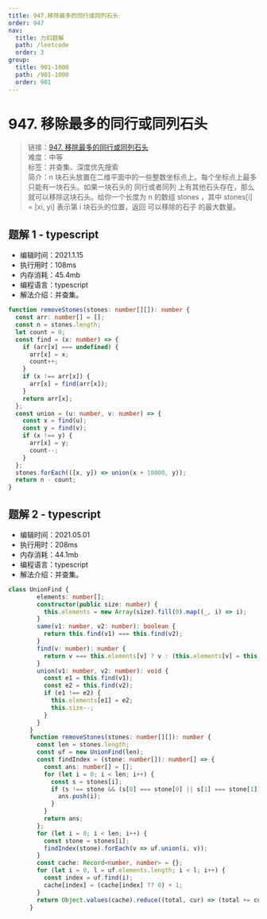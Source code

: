 ```yaml
---
title: 947.移除最多的同行或同列石头
order: 947
nav:
  title: 力扣题解
  path: /leetcode
  order: 3
group:
  title: 901-1000
  path: /901-1000
  order: 901
---
```


# 947. 移除最多的同行或同列石头

> 链接：[947. 移除最多的同行或同列石头](https://leetcode-cn.com/problems/most-stones-removed-with-same-row-or-column/)  
> 难度：中等  
> 标签：并查集、深度优先搜索  
> 简介：n 块石头放置在二维平面中的一些整数坐标点上。每个坐标点上最多只能有一块石头。如果一块石头的 同行或者同列 上有其他石头存在，那么就可以移除这块石头。给你一个长度为 n 的数组 stones ，其中 stones[i] = [xi, yi] 表示第 i 块石头的位置，返回 可以移除的石子 的最大数量。

## 题解 1 - typescript

- 编辑时间：2021.1.15
- 执行用时：108ms
- 内存消耗：45.4mb
- 编程语言：typescript
- 解法介绍：并查集。

```typescript
function removeStones(stones: number[][]): number {
  const arr: number[] = [];
  const n = stones.length;
  let count = 0;
  const find = (x: number) => {
    if (arr[x] === undefined) {
      arr[x] = x;
      count++;
    }
    if (x !== arr[x]) {
      arr[x] = find(arr[x]);
    }
    return arr[x];
  };
  const union = (u: number, v: number) => {
    const x = find(u);
    const y = find(v);
    if (x !== y) {
      arr[x] = y;
      count--;
    }
  };
  stones.forEach(([x, y]) => union(x + 10000, y));
  return n - count;
}
```
## 题解 2 - typescript
- 编辑时间：2021.05.01
- 执行用时：208ms
- 内存消耗：44.1mb
- 编程语言：typescript
- 解法介绍：并查集。
```typescript
class UnionFind {
        elements: number[];
        constructor(public size: number) {
          this.elements = new Array(size).fill(0).map((_, i) => i);
        }
        same(v1: number, v2: number): boolean {
          return this.find(v1) === this.find(v2);
        }
        find(v: number): number {
          return v === this.elements[v] ? v : (this.elements[v] = this.find(this.elements[v]));
        }
        union(v1: number, v2: number): void {
          const e1 = this.find(v1);
          const e2 = this.find(v2);
          if (e1 !== e2) {
            this.elements[e1] = e2;
            this.size--;
          }
        }
      }
      function removeStones(stones: number[][]): number {
        const len = stones.length;
        const uf = new UnionFind(len);
        const findIndex = (stone: number[]): number[] => {
          const ans: number[] = [];
          for (let i = 0; i < len; i++) {
            const s = stones[i];
            if (s !== stone && (s[0] === stone[0] || s[1] === stone[1])) {
              ans.push(i);
            }
          }
          return ans;
        };
        for (let i = 0; i < len; i++) {
          const stone = stones[i];
          findIndex(stone).forEach(v => uf.union(i, v));
        }
        const cache: Record<number, number> = {};
        for (let i = 0, l = uf.elements.length; i < l; i++) {
          const index = uf.find(i);
          cache[index] = (cache[index] ?? 0) + 1;
        }
        return Object.values(cache).reduce((total, cur) => (total += cur - 1), 0);
      }
```
